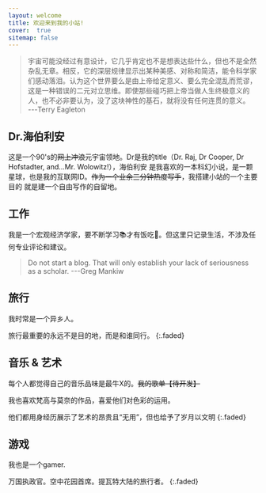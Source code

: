 ```yaml
---
layout: welcome
title: 欢迎来到我的小站!
cover:  true
sitemap: false
---
```



> 宇宙可能没经过有意设计，它几乎肯定也不是想表达些什么，但也不是全然杂乱无章。相反，它的深层规律显示出某种美感、对称和简洁，能令科学家们感动落泪。认为这个世界要么是由上帝给定意义、要么完全混乱而荒谬，这是一种错误的二元对立思维。即使那些碰巧把上帝当做人生终极意义的人，也不必非要认为，没了这块神性的基石，就将没有任何连贯的意义。   
---Terry Eagleton


## Dr.海伯利安
这是一个90's的<del>网上冲浪</del>元宇宙领地。Dr是我的title（Dr. Raj, Dr Cooper, Dr Hofstadter, and...Mr. Wolowitz!），海伯利安 是我喜欢的一本科幻小说，是一颗星球，也是我的互联网ID。<del>作为一个业余三分钟热度写手</del>，我搭建小站的一个主要目的 就是建一个自由写作的自留地。

  
## 工作
我是一个宏观经济学家，要不断学习📚才有饭吃🍚。但这里只记录生活，不涉及任何专业评论和建议。

>Do not start a blog. That will only establish your lack of seriousness as a scholar. 
>---Greg Mankiw


## 旅行
我时常是一个异乡人。

旅行最重要的永远不是目的地，而是和谁同行。
{:.faded}


## 音乐 & 艺术
每个人都觉得自己的音乐品味是最牛X的。<del>我的歌单【待开发】</del>

我也喜欢梵高与莫奈的作品，喜爱他们对色彩的运用。

他们都用身经历展示了艺术的昂贵且“无用”，但也给予了岁月以文明
{:.faded}

  
## 游戏
我也是一个gamer. 

  
万国执政官。空中花园首席。提瓦特大陆的旅行者。
{:.faded}
